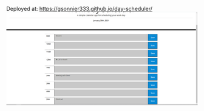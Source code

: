 Deployed at: https://gsonnier333.github.io/day-scheduler/
!["Blank site"](./Assets/page-example.png)

